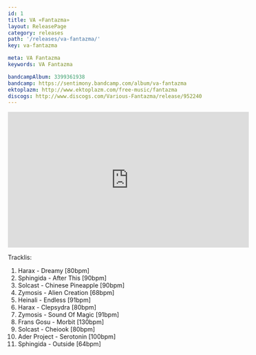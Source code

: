 ```yaml
---
id: 1
title: VA «Fantazma»
layout: ReleasePage
category: releases
path: '/releases/va-fantazma/'
key: va-fantazma

meta: VA Fantazma
keywords: VA Fantazma

bandcampAlbum: 3399361938
bandcamp: https://sentimony.bandcamp.com/album/va-fantazma
ektoplazm: http://www.ektoplazm.com/free-music/fantazma
discogs: http://www.discogs.com/Various-Fantazma/release/952240
---
```


<iframe width="560" height="315" src="https://www.youtube.com/embed/videoseries?list=PLp2GaPnw5O3Ngdrr8pc8W_jAk5PC_ie-l" frameborder="0" allowfullscreen></iframe>

Tracklis:

01. Harax - Dreamy [80bpm]
02. Sphingida - After This [90bpm]
03. Solcast - Chinese Pineapple [90bpm]
04. Zymosis - Alien Creation [68bpm]
05. Heinali - Endless [91bpm]
06. Harax - Clepsydra [80bpm]
07. Zymosis - Sound Of Magic [91bpm]
08. Frans Gosu - Morbit [130bpm]
09. Solcast - Cheiook [80bpm]
10. Ader Project - Serotonin [100bpm]
11. Sphingida - Outside [64bpm]
